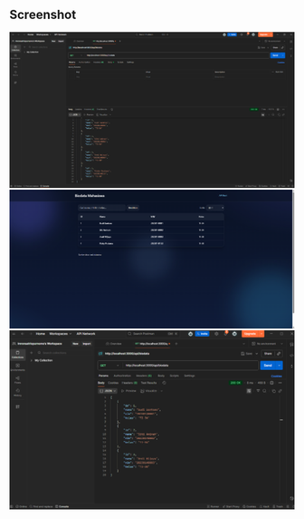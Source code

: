 ## Screenshot
![alt text](Screenshot/Postman-after-post-methode.png)
![alt text](Screenshot/hasil-web.png)
![alt text](Screenshot/Postman.png)